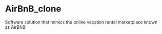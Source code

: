# AirBnB_clone
Software solution that mimics the online vacation rental marketplace known as AirBNB
